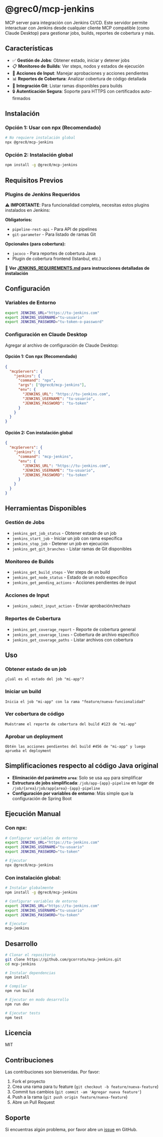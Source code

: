 # @grec0/mcp-jenkins

MCP server para integración con Jenkins CI/CD. Este servidor permite interactuar con Jenkins desde cualquier cliente MCP compatible (como Claude Desktop) para gestionar jobs, builds, reportes de cobertura y más.

## Características

- ✅ **Gestión de Jobs**: Obtener estado, iniciar y detener jobs
- 📋 **Monitoreo de Builds**: Ver steps, nodos y estados de ejecución  
- 🔄 **Acciones de Input**: Manejar aprobaciones y acciones pendientes
- 📊 **Reportes de Cobertura**: Analizar cobertura de código detallada
- 🌿 **Integración Git**: Listar ramas disponibles para builds
- 🔒 **Autenticación Segura**: Soporte para HTTPS con certificados auto-firmados

## Instalación

### Opción 1: Usar con npx (Recomendado)
```bash
# No requiere instalación global
npx @grec0/mcp-jenkins
```

### Opción 2: Instalación global
```bash
npm install -g @grec0/mcp-jenkins
```

## Requisitos Previos

### Plugins de Jenkins Requeridos

⚠️ **IMPORTANTE**: Para funcionalidad completa, necesitas estos plugins instalados en Jenkins:

**Obligatorios:**
- `pipeline-rest-api` - Para API de pipelines
- `git-parameter` - Para listado de ramas Git

**Opcionales (para cobertura):**
- `jacoco` - Para reportes de cobertura Java
- Plugin de cobertura frontend (Istanbul, etc.)

📖 **Ver [JENKINS_REQUIREMENTS.md](./JENKINS_REQUIREMENTS.md) para instrucciones detalladas de instalación**

## Configuración

### Variables de Entorno

```bash
export JENKINS_URL="https://tu-jenkins.com"
export JENKINS_USERNAME="tu-usuario"
export JENKINS_PASSWORD="tu-token-o-password"
```

### Configuración en Claude Desktop

Agregar al archivo de configuración de Claude Desktop:

#### Opción 1: Con npx (Recomendado)
```json
{
  "mcpServers": {
    "jenkins": {
      "command": "npx",
      "args": ["@grec0/mcp-jenkins"],
      "env": {
        "JENKINS_URL": "https://tu-jenkins.com",
        "JENKINS_USERNAME": "tu-usuario", 
        "JENKINS_PASSWORD": "tu-token"
      }
    }
  }
}
```

#### Opción 2: Con instalación global
```json
{
  "mcpServers": {
    "jenkins": {
      "command": "mcp-jenkins",
      "env": {
        "JENKINS_URL": "https://tu-jenkins.com",
        "JENKINS_USERNAME": "tu-usuario", 
        "JENKINS_PASSWORD": "tu-token"
      }
    }
  }
}
```

## Herramientas Disponibles

### Gestión de Jobs

- `jenkins_get_job_status` - Obtener estado de un job
- `jenkins_start_job` - Iniciar un job con rama específica
- `jenkins_stop_job` - Detener un job en ejecución
- `jenkins_get_git_branches` - Listar ramas de Git disponibles

### Monitoreo de Builds

- `jenkins_get_build_steps` - Ver steps de un build
- `jenkins_get_node_status` - Estado de un nodo específico
- `jenkins_get_pending_actions` - Acciones pendientes de input

### Acciones de Input

- `jenkins_submit_input_action` - Enviar aprobación/rechazo

### Reportes de Cobertura

- `jenkins_get_coverage_report` - Reporte de cobertura general
- `jenkins_get_coverage_lines` - Cobertura de archivo específico
- `jenkins_get_coverage_paths` - Listar archivos con cobertura

## Uso

### Obtener estado de un job
```
¿Cuál es el estado del job "mi-app"?
```

### Iniciar un build
```
Inicia el job "mi-app" con la rama "feature/nueva-funcionalidad"
```

### Ver cobertura de código
```
Muéstrame el reporte de cobertura del build #123 de "mi-app"
```

### Aprobar un deployment
```
Obtén las acciones pendientes del build #456 de "mi-app" y luego aprueba el deployment
```

## Simplificaciones respecto al código Java original

- **Eliminación del parámetro `area`**: Solo se usa `app` para simplificar
- **Estructura de jobs simplificada**: `/job/app-{app}-pipeline` en lugar de `/job/{area}/job/app{area}-{app}-pipeline`
- **Configuración por variables de entorno**: Más simple que la configuración de Spring Boot

## Ejecución Manual

### Con npx:
```bash
# Configurar variables de entorno
export JENKINS_URL="https://tu-jenkins.com"
export JENKINS_USERNAME="tu-usuario"
export JENKINS_PASSWORD="tu-token"

# Ejecutar
npx @grec0/mcp-jenkins
```

### Con instalación global:
```bash
# Instalar globalmente
npm install -g @grec0/mcp-jenkins

# Configurar variables de entorno
export JENKINS_URL="https://tu-jenkins.com"
export JENKINS_USERNAME="tu-usuario"
export JENKINS_PASSWORD="tu-token"

# Ejecutar
mcp-jenkins
```

## Desarrollo

```bash
# Clonar el repositorio
git clone https://github.com/gcorroto/mcp-jenkins.git
cd mcp-jenkins

# Instalar dependencias
npm install

# Compilar
npm run build

# Ejecutar en modo desarrollo
npm run dev

# Ejecutar tests
npm test
```

## Licencia

MIT

## Contribuciones

Las contribuciones son bienvenidas. Por favor:

1. Fork el proyecto
2. Crea una rama para tu feature (`git checkout -b feature/nueva-feature`)
3. Commit tus cambios (`git commit -am 'Agregar nueva feature'`)
4. Push a la rama (`git push origin feature/nueva-feature`)
5. Abre un Pull Request

## Soporte

Si encuentras algún problema, por favor abre un [issue](https://github.com/gcorroto/mcp-jenkins/issues) en GitHub. 